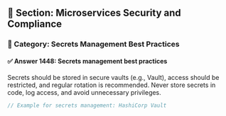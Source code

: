 ## 📘 Section: Microservices Security and Compliance
### 🔹 Category: Secrets Management Best Practices
#### ✅ Answer 1448: Secrets management best practices

Secrets should be stored in secure vaults (e.g., Vault), access should be restricted, and regular rotation is recommended. Never store secrets in code, log access, and avoid unnecessary privileges.

```rust
// Example for secrets management: HashiCorp Vault
```
